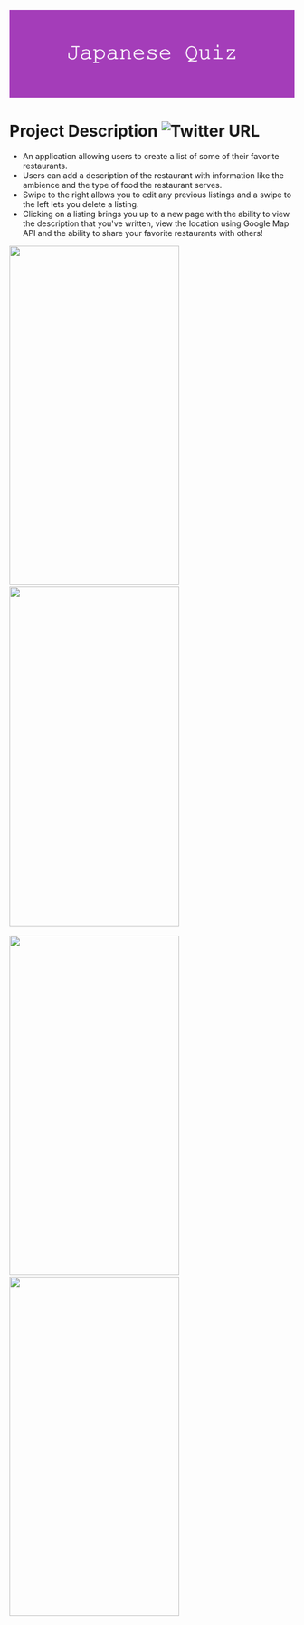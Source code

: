 ![](https://github.com/196Sebastian/japanese-quiz/blob/main/Japanese_Quiz.png) 

# Project Description ![Twitter URL](https://img.shields.io/twitter/url?style=social&url=https%3A%2F%2Ftwitter.com%2F196Sebastian)
- An application allowing users to create a list of some of their favorite restaurants.
- Users can add a description of the restaurant with information like the ambience and the type of food the restaurant serves. 
- Swipe to the right allows you to edit any previous listings and a swipe to the left lets you delete a listing.
- Clicking on a listing brings you up to a new page with the ability to view the description that you've written, view the location 
using Google Map API and the ability to share your favorite restaurants with others!

<img src="https://user-images.githubusercontent.com/87108242/152809125-5cec312a-dea2-4338-98b6-f30bafb41523.PNG" width="300" height="600"><img src="https://user-images.githubusercontent.com/87108242/152809129-f7c451ef-5c7f-4124-ad3d-8e7f4f0a3de5.PNG" width="300" height="600">

<img src="https://user-images.githubusercontent.com/87108242/152809131-e4c2fff6-68f7-4951-b502-b44f1fb2e1ef.PNG" width="300" height="600"><img src="https://user-images.githubusercontent.com/87108242/152809132-33baffff-13eb-4602-abb7-a7d3237bfb44.PNG" width="300" height="600">
